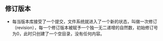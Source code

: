 ## 修订版本
- 每当版本库接受了一个提交，文件系统就进入了一个新的状态，叫做一次修订（revision），每一个修订版本被赋予一个独一无二递增的自然数，初始修订号为0，此时只创建了一个空目录，没有任何内容。
